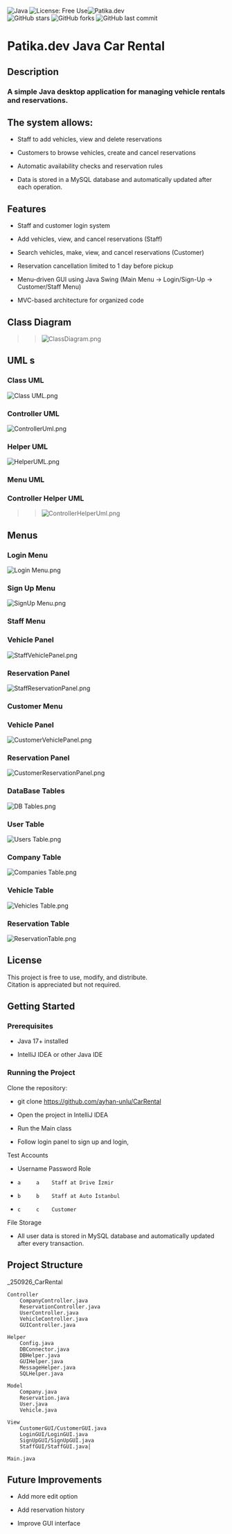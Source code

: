 
![Java](https://img.shields.io/badge/Java-17%2B-orange)
![License: Free Use](https://img.shields.io/badge/License-Free--Use-green)![Patika.dev](https://img.shields.io/badge/Patika.dev-Project-blue)  
![GitHub stars](https://img.shields.io/github/stars/ayhan-unlu/PatikaAdvancedJavaProjects?style=social)
![GitHub forks](https://img.shields.io/github/forks/ayhan-unlu/PatikaAdvancedJavaProjects?style=social)
![GitHub last commit](https://img.shields.io/github/last-commit/ayhan-unlu/CarRental)
# Patika.dev Java Car Rental

## Description

### A simple Java desktop application for managing vehicle rentals and reservations. 

## The system allows:

- Staff to add vehicles, view and delete reservations

- Customers to browse vehicles, create and cancel reservations

- Automatic availability checks and reservation rules

- Data is stored in a MySQL database and automatically updated after each operation.


## Features

- Staff and customer login system

- Add vehicles, view, and cancel reservations (Staff)

- Search vehicles, make, view, and cancel reservations (Customer)

- Reservation cancellation limited to 1 day before pickup

- Menu-driven GUI using Java Swing
 (Main Menu → Login/Sign-Up → Customer/Staff Menu)

- MVC-based architecture for organized code

## Class Diagram
>>![ClassDiagram.png](View/ClassDiagram.png)

## UML s

### Class UML
![Class UML.png](View/Class%20UML.png)

### Controller UML
![ControllerUml.png](View/ControllerUml.png)

### Helper UML
![HelperUML.png](View/HelperUML.png)


### Menu UML
### Controller Helper UML

>>![ControllerHelperUml.png](ControllerHelperUml.png)





## Menus

### Login Menu
![Login Menu.png](View/Images/Login%20Menu.png)
### Sign Up Menu
![SignUp Menu.png](View/Images/SignUp%20Menu.png)
### Staff Menu
### Vehicle Panel
![StaffVehiclePanel.png](View/Images/StaffVehiclePanel.png)
### Reservation  Panel
![StaffReservationPanel.png](View/Images/StaffReservationPanel.png)
### Customer Menu
### Vehicle Panel
![CustomerVehiclePanel.png](View/Images/CustomerVehiclePanel.png)
### Reservation  Panel
![CustomerReservationPanel.png](View/Images/CustomerReservationPanel.png)
### DataBase Tables
![DB Tables.png](View/Images/DB%20Tables.png)

### User Table
![Users Table.png](View/Images/Users%20Table.png)

### Company Table
![Companies Table.png](View/Images/Companies%20Table.png)
### Vehicle Table
![Vehicles Table.png](View/Images/Vehicles%20Table.png)

### Reservation Table
![ReservationTable.png](View/Images/ReservationTable.png)




## License

This project is free to use, modify, and distribute.  
Citation is appreciated but not required.


## Getting Started
### Prerequisites

- Java 17+ installed

- IntelliJ IDEA or other Java IDE



### Running the Project

Clone the repository:

- git clone <https://github.com/ayhan-unlu/CarRental>

- Open the project in IntelliJ IDEA

- Run the Main class

- Follow login panel to sign up and login,



Test Accounts
- Username	Password	Role
-     a	    a	 Staff at Drive İzmir
-     b	    b	 Staff at Auto İstanbul
-     c	    c	 Customer


File Storage

- All user data is stored in MySQL database and automatically updated after every transaction.

## Project Structure

_250926_CarRental

    Controller
        CompanyController.java
        ReservationController.java
        UserController.java
        VehicleController.java
        GUIController.java

    Helper
        Config.java
        DBConnector.java
        DBHelper.java
        GUIHelper.java
        MessageHelper.java
        SQLHelper.java

    Model
        Company.java
        Reservation.java
        User.java
        Vehicle.java

    View
        CustomerGUI/CustomerGUI.java
        LoginGUI/LoginGUI.java
        SignUpGUI/SignUpGUI.java
        StaffGUI/StaffGUI.java│

    Main.java



## Future Improvements

- Add more edit option

- Add reservation history

- Improve GUI interface